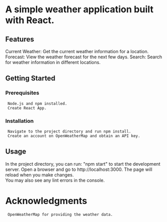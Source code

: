 
# A simple weather application built with React.

## Features
   Current Weather: Get the current weather information for a location.
   Forecast: View the weather forecast for the next few days.
   Search: Search for weather information in different locations.

## Getting Started
   ### Prerequisites
     Node.js and npm installed.
     Create React App.
   ### Installation
     Navigate to the project directory and run npm install.
     Create an account on OpenWeatherMap and obtain an API key.

## Usage
   In the project directory, you can run: "npm start" to start the development server.
   Open a browser and go to http://localhost:3000.
   The page will reload when you make changes.\
   You may also see any lint errors in the console.

   
# Acknowledgments
     OpenWeatherMap for providing the weather data.
